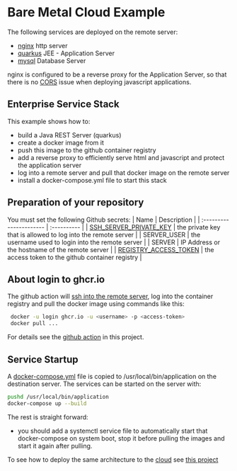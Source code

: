 # Bare Metal Cloud Example

The following services are deployed on the remote server:

- [nginx](https://www.nginx.com/) http server
- [quarkus](http://quarkus.io/) JEE - Application Server
- [mysql](https://www.mysql.com/) Database Server

nginx is configured to be a reverse proxy for the Application Server, so that there is no [CORS](https://developer.mozilla.org/en-US/docs/Web/HTTP/CORS) issue when deploying javascript applications.


## Enterprise Service Stack
This example shows how to:
- build a Java REST Server (quarkus)
- create a docker image from it
- push this image to the github container registry
- add a reverse proxy to efficiently serve html and javascript and protect the application server
- log into a remote server and pull that docker image on the remote server
- install a docker-compose.yml file to start this stack



## Preparation of your repository

You must set the following Github secrets: 
| Name                    | Description     |
| :---------------------- | :---------- |
| [SSH_SERVER_PRIVATE_KEY](https://www.redhat.com/sysadmin/passwordless-ssh) | the private key that is allowed to log into the remote server  |
| SERVER_USER            | the username used to login into the remote server              |
| SERVER                 | IP Address or the hostname of the remote server                |
| [REGISTRY_ACCESS_TOKEN](https://docs.github.com/en/authentication/keeping-your-account-and-data-secure/creating-a-personal-access-token)  | the access token to the github container registry              |

## About login to ghcr.io

The github action will [ssh into the remote server](https://github.com/caberger/install-ssh-key), log into the container registry
and pull the docker image using commands like this:

~~~bash
 docker -u login ghcr.io -u <username> -p <access-token>
 docker pull ...
~~~

For details see the [github action](.github/workflows/ci-cd.yml) in this project.

## Service Startup
A [docker-compose.yml](https://docs.docker.com/compose/) file is copied to /usr/local/bin/application on the destination server. The services can be started on the server with:
~~~bash
pushd /usr/local/bin/application
docker-compose up --build
~~~

The rest is straight forward: 
- you should add a systemctl service file to automatically start that docker-compose on system boot, stop it before pulling the images and start it again after pulling.

To see how to deploy the same architecture to the [cloud](https://cloud.htl-leonding.ac.at/) see [this project](https://github.com/caberger/javafx-cdi-jpa)
